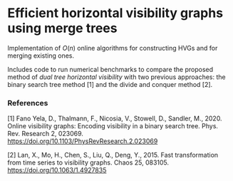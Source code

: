 # Efficient horizontal visibility graphs using merge trees


Implementation of $O(n)$ online algorithms for constructing HVGs and for merging existing ones.

Includes code to run numerical benchmarks to compare the proposed method of _dual tree horizontal visibility_ with two previous approaches: the binary search tree method [1] and the divide and conquer method [2].


### References

[1] Fano Yela, D., Thalmann, F., Nicosia, V., Stowell, D., Sandler, M., 2020. Online visibility graphs: Encoding visibility in a binary search tree. Phys. Rev. Research 2, 023069. https://doi.org/10.1103/PhysRevResearch.2.023069

[2] Lan, X., Mo, H., Chen, S., Liu, Q., Deng, Y., 2015. Fast transformation from time series to visibility graphs. Chaos 25, 083105. https://doi.org/10.1063/1.4927835
